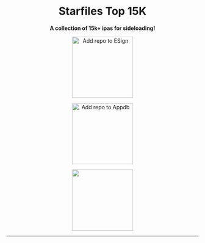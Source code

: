 <h1 align="center">Starfiles Top 15K</h1>

<p align="center"><strong>A collection of 15k+ ipas for sideloading!</strong></p>

<p align="center">
    <a href="https://fwuf.in/#/esign://addsource?url=https://raw.githubusercontent.com/ItsB0MBIES/starfiles-15k/main/starfilesrepo.json">
    <img src="https://raw.githubusercontent.com/ItsB0MBIES/starfiles-15k/main/Icons/Add%20to%20Esign.png" width="160" alt="Add repo to ESign">
  </a>
</p>

<p align="center">
    <a href="https://appdb.to/repos/import?url=https://raw.githubusercontent.com/ItsB0MBIES/starfiles-15k/main/starfilesrepo.json">
    <img src="https://raw.githubusercontent.com/ItsB0MBIES/starfiles-15k/main/Icons/Add%20to%20AppDB.png" width="160" alt="Add repo to Appdb">
  </a>
</p>

<p align="center">
    <a href="https://fwuf.in/#/scarlet://repo=https://raw.githubusercontent.com/ItsB0MBIES/starfiles-15k/main/starfilesrepo.json">
    <img src="https://raw.githubusercontent.com/ItsB0MBIES/starfiles-15k/main/Icons/Add%20to%20Scarlet.png" width="160" "alt="Add repo to Scarlet">
  </a>
</p>

---
